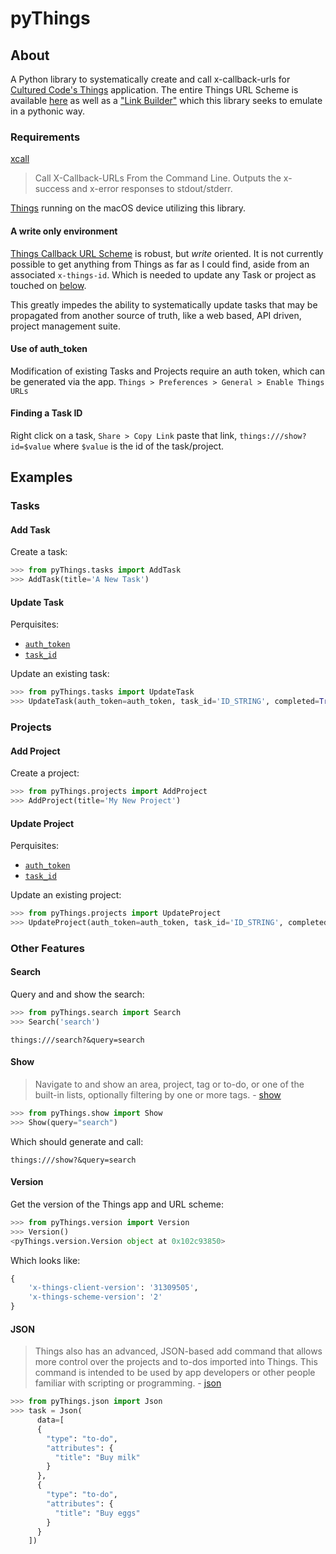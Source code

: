 # pyThings

## About

A Python library to systematically create and call x-callback-urls for [Cultured Code's Things](https://culturedcode.com/things/) application. The entire Things URL Scheme is available [here](https://culturedcode.com/things/support/articles/2803573/) as well as a ["Link Builder"](https://culturedcode.com/things/support/articles/2803573/#link-builder) which this library seeks to emulate in a pythonic way.

### Requirements

[xcall](https://github.com/martinfinke/xcall)

> Call X-Callback-URLs From the Command Line. Outputs the x-success and x-error responses to stdout/stderr.

[Things](https://culturedcode.com/things/) running on the macOS device utilizing this library.

#### A write only environment

[Things Callback URL Scheme](https://culturedcode.com/things/support/articles/2803573/) is robust, but  _write_ oriented. It is not currently possible to get anything from Things as far as I could find, aside from an associated `x-things-id`. Which is needed to update any Task or project as touched on [below](#finding-a-task-id).

This greatly impedes the ability to systematically update tasks that may be propagated from another source of truth, like a web based, API driven, project management suite.

#### Use of auth_token

Modification of existing Tasks and Projects require an auth token, which can be generated via the app. `Things > Preferences > General > Enable Things URLs`

#### Finding a Task ID

Right click on a task, `Share > Copy Link` paste that link, `things:///show?id=$value` where `$value` is the id of the task/project.

## Examples

### Tasks

#### Add Task

Create a task:

```python
>>> from pyThings.tasks import AddTask
>>> AddTask(title='A New Task')
```

#### Update Task

Perquisites:

- [`auth_token`](#a-note-on-auth_token)
- [`task_id`](#finding-a-task-id)

Update an existing task:

```python
>>> from pyThings.tasks import UpdateTask
>>> UpdateTask(auth_token=auth_token, task_id='ID_STRING', completed=True)
```

### Projects

#### Add Project

Create a project:

```python
>>> from pyThings.projects import AddProject
>>> AddProject(title='My New Project')
```

#### Update Project

Perquisites:

- [`auth_token`](#a-note-on-auth_token)
- [`task_id`](#finding-a-task-id)

Update an existing project:

```python
>>> from pyThings.projects import UpdateProject
>>> UpdateProject(auth_token=auth_token, task_id='ID_STRING', completed=True)
```

### Other Features

#### Search

Query and and show the search:

```python
>>> from pyThings.search import Search
>>> Search('search')
```

```text
things:///search?&query=search
```

#### Show

> Navigate to and show an area, project, tag or to-do, or one of the built-in lists, optionally filtering by one or more tags. - [show](https://culturedcode.com/things/support/articles/2803573/#show)

```python
>>> from pyThings.show import Show
>>> Show(query="search")
```

Which should generate and call:

```text
things:///show?&query=search
```

#### Version

Get the version of the Things app and URL scheme:

```python
>>> from pyThings.version import Version
>>> Version()
<pyThings.version.Version object at 0x102c93850>
```

Which looks like:

```python
{
    'x-things-client-version': '31309505',
    'x-things-scheme-version': '2'
}
```

#### JSON

>Things also has an advanced, JSON-based add command that allows more control over the projects and to-dos imported into Things. This command is intended to be used by app developers or other people familiar with scripting or programming. - [json](https://culturedcode.com/things/support/articles/2803573/#json)

```python
>>> from pyThings.json import Json
>>> task = Json(
      data=[
      {
        "type": "to-do",
        "attributes": {
          "title": "Buy milk"
        }
      },
      {
        "type": "to-do",
        "attributes": {
          "title": "Buy eggs"
        }
      }
    ])
```
